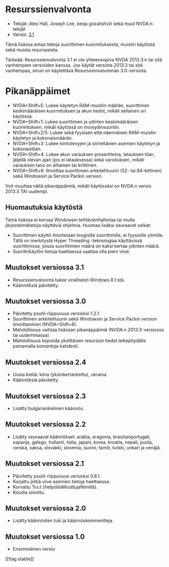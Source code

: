 # Resurssienvalvonta #

* Tekijät: Alex Hall, Joseph Lee, beqa gozalishvili sekä muut NVDA:n tekijät
* Versio: [3.1][1]

Tämä lisäosa antaa tietoja suorittimen kuormituksesta, muistin käytöstä sekä
muista resursseista.

Tärkeää: Resurssienvalvonta 3.1 ei ole yhteensopiva NVDA 2013.3:n tai sitä
vanhempien versioiden kanssa. Jos käytät versiota 2013.3 tai sitä vanhempaa,
sinun on käytettävä Resurssienvalvonnan 3.0-versiota.

# Pikanäppäimet #

* NVDA+Shift+E: Lukee käytetyn RAM-muistin määrän, suorittimen
  keskimääräisen kuormituksen ja akun tiedot, mikäli sellainen on käytössä.
* NVDA+Shift+1: Lukee suorittimen ja ydinten keskimääräisen kuormituksen,
  mikäli käytössä on moniydinsuoritin.
* NVDA+Shift+2/5: Lukee sekä fyysisen että näennäisen RAM-muistin käytetyn
  ja kokonaismäärän.
* NVDA+Shift+3: Lukee kiintolevyjen ja siirrettävien asemien käytetyn ja
  kokonaistilan.
* NVDA+Shift+4: Lukee akun varauksen prosentteina, latauksen tilan, jäljellä
  olevan ajan (jos ei latauksessa) sekä varoituksen, mikäli varauksen taso
  on alhainen tai kriittinen.
* NVDA+Shift+6: Ilmoittaa suorittimen arkkitehtuurin (32- tai 64-bittinen)
  sekä Windowsin ja Service Packin version.

Voit muuttaa näitä pikanäppäimiä, mikäli käytössäsi on NVDA:n versio 2013.3
TAI uudempi.

## Huomautuksia käytöstä ##

Tämä lisäosa ei korvaa Windowsin tehtävienhallintaa tai muita
järjestelmätietoja näyttäviä ohjelmia. Huomaa lisäksi seuraavat seikat:

* Suorittimen käyttö ilmoitetaan loogisille suorittimille, ei fyysisille
  ytimille. Tällä on merkitystä Hyper Threading -teknologiaa käyttävissä
  suorittimissa, joissa suorittimien määrä on kaksi kertaa ydinten määrä.
* Suoritinkäytön tietoja haettaessa saattaa olla pieni viive.

## Muutokset versiossa 3.1 ##

* Resurssienvalvonta tukee virallisesti Windows 8.1:stä.
* Käännöksiä päivitetty.

## Muutokset versiossa 3.0 ##

* Päivitetty psutil-riippuvuus versioksi 1.2.1.
* Suorittimen arkkitehtuurin sekä Windowsin ja Service Packin version
  ilmoittaminen (NVDA+Shift+6).
* Mahdollisuus vaihtaa lisäosan pikanäppäimiä (NVDA:n 2013.3-versiossa tai
  uudemmassa).
* Mahdollisuus kopioida yksittäisen resurssin tiedot leikepöydälle
  painamalla komentoja kahdesti.

## Muutokset versiossa 2.4 ##

* Uusia kieliä: kiina (yksinkertaistettu), ukraina
* Käännöksiä päivitetty.

## Muutokset versiossa 2.3 ##

* Lisätty bulgariankielinen käännös.

## Muutokset versiossa 2.2 ##

* Lisätty seuraavat käännökset: arabia, aragonia, brasilianportugali,
  espanja, galego, hollanti, italia, japani, korea, kroatia, nepali, puola,
  ranska, saksa, slovakki, slovenia, suomi, tamili, turkki, unkari ja
  venäjä.

## Muutokset versiossa 2.1 ##

* Päivitetty psutil-riippuvuus versioksi 0.6.1.
* Korjattu pitkä viive asemien tietoja haettaessa.
* Korvattu %s:t {helpoillaMuuttujaNimillä}.
* Koodia siivottu.

## Muutokset versiossa 2.0 ##

* Lisätty käännösten tuki ja käännöskommentteja.

## Muutokset versiossa 1.0 ##

* Ensimmäinen versio

[[!tag stable]]

[1]: http://addons.nvda-project.org/files/get.php?file=rm
